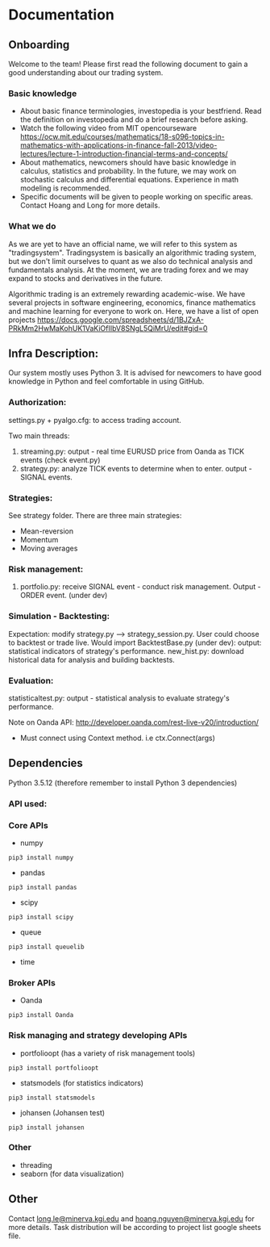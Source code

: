 # Documentation

## Onboarding

Welcome to the team! Please first read the following document to gain a good understanding about our trading system.

### Basic knowledge

- About basic finance terminologies, investopedia is your bestfriend. Read the definition on investopedia and do a brief research before asking.
- Watch the following video from MIT opencourseware https://ocw.mit.edu/courses/mathematics/18-s096-topics-in-mathematics-with-applications-in-finance-fall-2013/video-lectures/lecture-1-introduction-financial-terms-and-concepts/
- About mathematics, newcomers should have basic knowledge in calculus, statistics and probability. In the future, we may work on stochastic calculus and differential equations. Experience in math modeling is recommended.
- Specific documents will be given to people working on specific areas. Contact Hoang and Long for more details.

### What we do
As we are yet to have an official name, we will refer to this system as "tradingsystem". Tradingsystem is basically an algorithmic trading system, but we don't limit ourselves to quant as we also do technical analysis and fundamentals analysis. At the moment, we are trading forex and we may expand to stocks and derivatives in the future.  

Algorithmic trading is an extremely rewarding academic-wise. We have several projects in software engineering, economics, finance mathematics and machine learning for everyone to work on. Here, we have a list of open projects https://docs.google.com/spreadsheets/d/1BJZxA-PRkMm2HwMaKohUK1VaKiOfIIbV8SNgL5QiMrU/edit#gid=0

## Infra Description: 
Our system mostly uses Python 3. It is advised for newcomers to have good knowledge in Python and feel comfortable in using GitHub.

### Authorization:
settings.py + pyalgo.cfg: to access trading account. 

Two main threads:
1. streaming.py: output - real time EURUSD price from Oanda as TICK events (check event.py) 
2. strategy.py: analyze TICK events to determine when to enter. output - SIGNAL events.

### Strategies:
See strategy folder. There are three main strategies:  
- Mean-reversion
- Momentum
- Moving averages

### Risk management:
1. portfolio.py: receive SIGNAL event - conduct risk management. Output - ORDER event. (under dev)

### Simulation - Backtesting:
Expectation: modify strategy.py --> strategy_session.py. User could choose to backtest or trade live. 
Would import BacktestBase.py (under dev): output: statistical indicators of strategy's performance. 
new_hist.py: download historical data for analysis and building backtests. 

### Evaluation:
statisticaltest.py: output - statistical analysis to evaluate strategy's performance. 

Note on Oanda API: http://developer.oanda.com/rest-live-v20/introduction/
- Must connect using Context method. i.e ctx.Connect(args)


## Dependencies
Python 3.5.12 (therefore remember to install Python 3 dependencies)

### API used:
### Core APIs
- numpy
```
pip3 install numpy
```
- pandas
```
pip3 install pandas
```
- scipy
```
pip3 install scipy
```
- queue
```
pip3 install queuelib
```
- time

### Broker APIs
- Oanda
```
pip3 install Oanda
```
### Risk managing and strategy developing APIs
- portfolioopt (has a variety of risk management tools)
```
pip3 install portfolioopt
```
- statsmodels (for statistics indicators)
```
pip3 install statsmodels
```
- johansen (Johansen test)
```
pip3 install johansen
```

### Other
- threading
- seaborn (for data visualization)

## Other
Contact long.le@minerva.kgi.edu and hoang.nguyen@minerva.kgi.edu for more details. Task distribution will be according to project list google sheets file.
